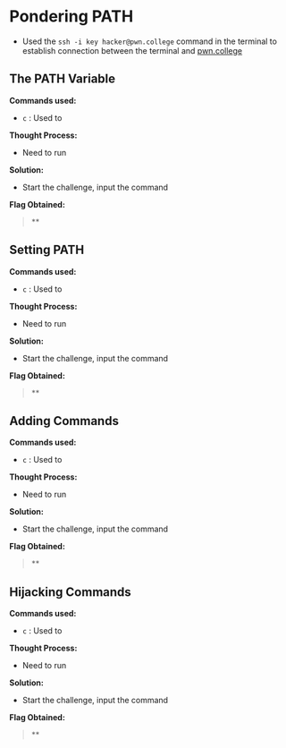 # Pondering PATH
- Used the `ssh -i key hacker@pwn.college` command in the terminal to establish connection between the terminal and [pwn.college](https://pwn.college/)

## The PATH Variable
**Commands used:**
- `c`  : Used to

**Thought Process:**
- Need to run 

**Solution:**
- Start the challenge, input the command  

**Flag Obtained:**
> **

## Setting PATH
**Commands used:**
- `c`  : Used to

**Thought Process:**
- Need to run 

**Solution:**
- Start the challenge, input the command  

**Flag Obtained:**
> **

## Adding Commands
**Commands used:**
- `c`  : Used to

**Thought Process:**
- Need to run 

**Solution:**
- Start the challenge, input the command  

**Flag Obtained:**
> **

## Hijacking Commands
**Commands used:**
- `c`  : Used to

**Thought Process:**
- Need to run 

**Solution:**
- Start the challenge, input the command  

**Flag Obtained:**
> **
